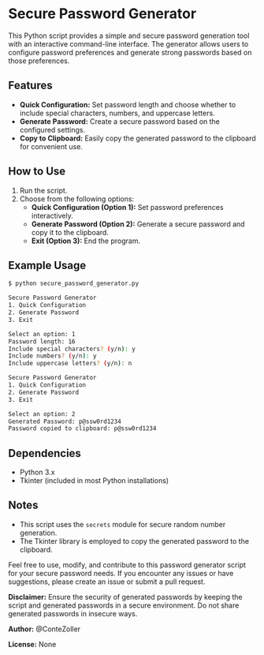 # Secure Password Generator

This Python script provides a simple and secure password generation tool with an interactive command-line interface. The generator allows users to configure password preferences and generate strong passwords based on those preferences.

## Features
- **Quick Configuration:** Set password length and choose whether to include special characters, numbers, and uppercase letters.
- **Generate Password:** Create a secure password based on the configured settings.
- **Copy to Clipboard:** Easily copy the generated password to the clipboard for convenient use.

## How to Use
1. Run the script.
2. Choose from the following options:
    - **Quick Configuration (Option 1):** Set password preferences interactively.
    - **Generate Password (Option 2):** Generate a secure password and copy it to the clipboard.
    - **Exit (Option 3):** End the program.

## Example Usage
```bash
$ python secure_password_generator.py

Secure Password Generator
1. Quick Configuration
2. Generate Password
3. Exit

Select an option: 1
Password length: 16
Include special characters? (y/n): y
Include numbers? (y/n): y
Include uppercase letters? (y/n): n

Secure Password Generator
1. Quick Configuration
2. Generate Password
3. Exit

Select an option: 2
Generated Password: p@ssw0rd1234
Password copied to clipboard: p@ssw0rd1234
```

## Dependencies
- Python 3.x
- Tkinter (included in most Python installations)

## Notes
- This script uses the `secrets` module for secure random number generation.
- The Tkinter library is employed to copy the generated password to the clipboard.

Feel free to use, modify, and contribute to this password generator script for your secure password needs. If you encounter any issues or have suggestions, please create an issue or submit a pull request.

**Disclaimer:** Ensure the security of generated passwords by keeping the script and generated passwords in a secure environment. Do not share generated passwords in insecure ways.

**Author:** @ConteZoller

**License:** None

